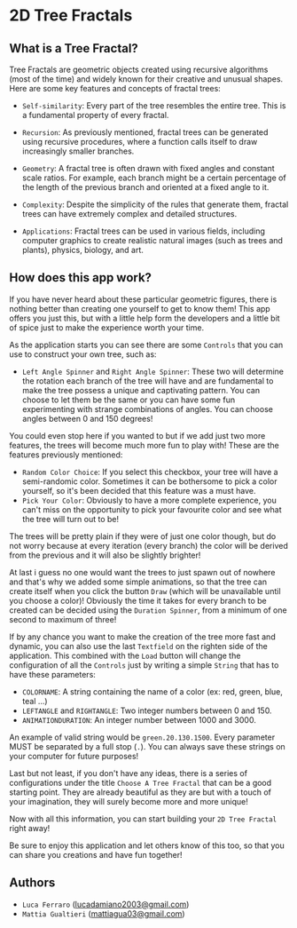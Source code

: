# 2D Tree Fractals

## What is a Tree Fractal?

Tree Fractals are geometric objects created using recursive algorithms (most of the time) and widely known for their creative and unusual shapes.
Here are some key features and concepts of fractal trees:

* `Self-similarity`: Every part of the tree resembles the entire tree. This is a fundamental property of every fractal.

* `Recursion`: As previously mentioned, fractal trees can be generated using recursive procedures, where a function calls itself to draw increasingly smaller branches.

* `Geometry`: A fractal tree is often drawn with fixed angles and constant scale ratios. For example, each branch might be a certain percentage of the length of the previous branch and oriented at a fixed angle to it.

* `Complexity`: Despite the simplicity of the rules that generate them, fractal trees can have extremely complex and detailed structures.

* `Applications`: Fractal trees can be used in various fields, including computer graphics to create realistic natural images (such as trees and plants), physics, biology, and art.

## How does this app work?

If you have never heard about these particular geometric figures, there is nothing better than creating one yourself to get to know them!
This app offers you just this, but with a little help form the developers and a little bit of spice just to make the experience worth your time.

As the application starts you can see there are some `Controls` that you can use to construct your own tree, such as:

* `Left Angle Spinner` and `Right Angle Spinner`: These two will determine the rotation each branch of the tree will have and are fundamental to make the tree possess a unique and captivating pattern.
  You can choose to let them be the same or you can have some fun experimenting with strange combinations of angles. You can choose angles between 0 and 150 degrees!

You could even stop here if you wanted to but if we add just two more features, the trees will become much more fun to play with!
These are the features previously mentioned:

* `Random Color Choice`: If you select this checkbox, your tree will have a semi-randomic color. Sometimes it can be bothersome to pick a color yourself, so it's been decided that this feature was a must have.
* `Pick Your Color`: Obviously to have a more complete experience, you can't miss on the opportunity to pick your favourite color and see what the tree will turn out to be!

The trees will be pretty plain if they were of just one color though, but do not worry because at every iteration (every branch) the color will be derived from the previous and it will also be slightly brighter!

At last i guess no one would want the trees to just spawn out of nowhere and that's why we added some simple animations, so that the tree can create itself when you click the button `Draw` (which will be unavailable until you choose a color)!
Obviously the time it takes for every branch to be created can be decided using the `Duration Spinner`, from a minimum of one second to maximum of three!

If by any chance you want to make the creation of the tree more fast and dynamic, you can also use the last `Textfield` on the righten side of the application.
This combined with the `Load` button will change the configuration of all the `Controls` just by writing a simple `String` that has to have these parameters:

  * `COLORNAME`: A string containing the name of a color (ex: red, green, blue, teal ...)
  * `LEFTANGLE` and `RIGHTANGLE`: Two integer numbers between 0 and 150.
  * `ANIMATIONDURATION`: An integer number between 1000 and 3000.

An example of valid string would be `green.20.130.1500`. Every parameter MUST be separated by a full stop (`.`). You can always save these strings on your computer for future purposes!

Last but not least, if you don't have any ideas, there is a series of configurations under the title `Choose A Tree Fractal` that can be a good starting point.
They are already beautiful as they are but with a touch of your imagination, they will surely become more and more unique! 

Now with all this information, you can start building your `2D Tree Fractal` right away!

Be sure to enjoy this application and let others know of this too, so that you can share you creations and have fun together!

## Authors

* `Luca Ferraro` (lucadamiano2003@gmail.com)
* `Mattia Gualtieri` (mattiagua03@gmail.com) 

